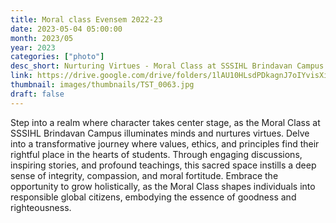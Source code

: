 ```yaml
---
title: Moral class Evensem 2022-23
date: 2023-05-04 05:00:00
month: 2023/05
year: 2023
categories: ["photo"]
desc_short: Nurturing Virtues - Moral Class at SSSIHL Brindavan Campus - Shaping Hearts, Illuminating Minds
link: https://drive.google.com/drive/folders/1lAU10HLsdPDkagnJ7oIYvisXizl9Hgnl?usp=share_link
thumbnail: images/thumbnails/TST_0063.jpg
draft: false
---
```


 Step into a realm where character takes center stage, as the Moral Class at SSSIHL Brindavan Campus illuminates minds and nurtures virtues. Delve into a transformative journey where values, ethics, and principles find their rightful place in the hearts of students. Through engaging discussions, inspiring stories, and profound teachings, this sacred space instills a deep sense of integrity, compassion, and moral fortitude. Embrace the opportunity to grow holistically, as the Moral Class shapes individuals into responsible global citizens, embodying the essence of goodness and righteousness.
